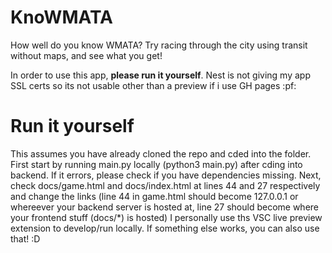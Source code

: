 # KnoWMATA

How well do you know WMATA? Try racing through the city using transit without maps, and see what you get! 

In order to use this app, **please run it yourself**. Nest is not giving my app SSL certs so its not usable other than a preview if i use GH pages :pf:

# Run it yourself

This assumes you have already cloned the repo and cded into the folder. First start by running main.py locally (python3 main.py) after cding into backend. If it errors, please check if you have dependencies missing. Next, check docs/game.html and docs/index.html at lines 44 and 27 respectively and change the links (line 44 in game.html should become 127.0.0.1 or whereever your backend server is hosted at, line 27 should become where your frontend stuff (docs/*) is hosted)
I personally use ths VSC live preview extension to develop/run locally. If something else works, you can also use that! :D
